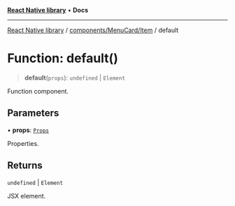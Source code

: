 [**React Native library**](../../../../index.md) • **Docs**

***

[React Native library](../../../../modules.md) / [components/MenuCard/Item](../index.md) / default

# Function: default()

> **default**(`props`): `undefined` \| `Element`

Function component.

## Parameters

• **props**: [`Props`](../interfaces/Props.md)

Properties.

## Returns

`undefined` \| `Element`

JSX element.
